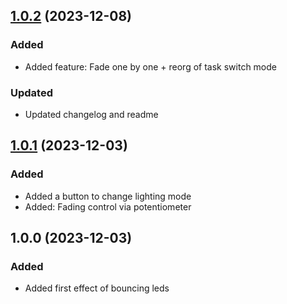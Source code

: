 
<a name="1.0.2"></a>
## [1.0.2](https://github.com/daitangio/NoeBoat/compare/1.0.1...1.0.2) (2023-12-08)

### Added

* Added feature: Fade one by one + reorg of task switch mode

### Updated

* Updated changelog and readme


<a name="1.0.1"></a>
## [1.0.1](https://github.com/daitangio/NoeBoat/compare/1.0.0...1.0.1) (2023-12-03)

### Added

* Added a button to change lighting mode
* Added: Fading control via potentiometer


<a name="1.0.0"></a>
## 1.0.0 (2023-12-03)

### Added

* Added first effect of bouncing leds

